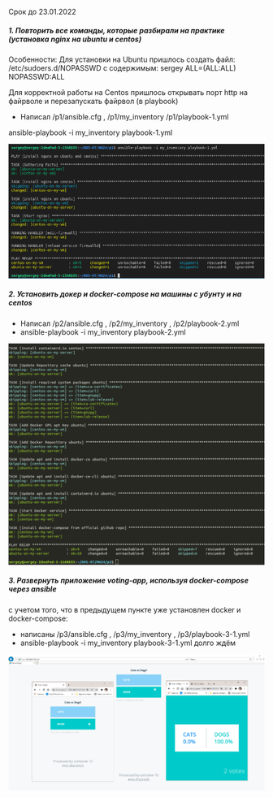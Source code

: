 Срок до 23.01.2022
##### 1. Повторить все команды, которые разбирали на практике (установка nginx на ubuntu и centos)

Особенности:
Для установки на Ubuntu пришлось создать файл: /etc/sudoers.d/NOPASSWD
c содержимым: sergey ALL=(ALL:ALL) NOPASSWD:ALL

Для корректной работы на Centos пришлось открывать порт http на файрволе и перезапускать файрвол (в playbook)

- Написал /p1/ansible.cfg , /p1/my_inventory /p1/playbook-1.yml

ansible-playbook -i my_inventory playbook-1.yml

![N|Solid](https://github.com/serwol2/DOS-07/blob/HW24/HW24/p1/screenshot-HW24p1.png)


##### 2. Установить докер и docker-compose на машины с убунту и на centos

- Написал /p2/ansible.cfg , /p2/my_inventory , /p2/playbook-2.yml
- ansible-playbook -i my_inventory playbook-2.yml

![N|Solid](https://github.com/serwol2/DOS-07/blob/HW24/HW24/p2/screenshot-HW24-p2.png)



##### 3. Развернуть приложение voting-app, используя docker-compose через ansible

с учетом того, что в предыдущем пункте уже установлен docker и docker-compose:

- написаны /p3/ansible.cfg , /p3/my_inventory , /p3/playbook-3-1.yml
- ansible-playbook -i my_inventory playbook-3-1.yml
долго ждём


![N|Solid](https://github.com/serwol2/DOS-07/blob/HW24/HW24/p3/screenshot-HW24-3-2.png)



